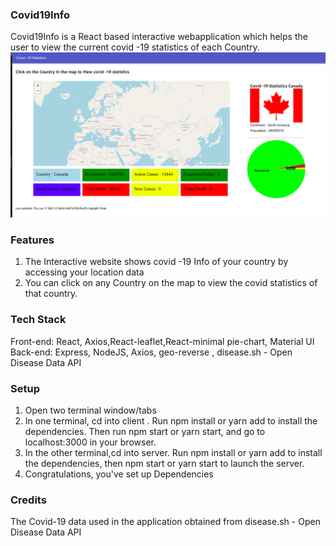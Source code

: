 ### Covid19Info

Covid19Info is a React based interactive webapplication which helps the user to view the current covid -19 statistics of each Country.
![](https://github.com/DivyaJagadish/Covid19Info/blob/master/document/Screenshot.png?raw=true)

### Features

1. The Interactive website shows covid -19 Info of your country by accessing your location data
2. You can click on any Country on the map to view the covid statistics of that country.

### Tech Stack

Front-end: React, Axios,React-leaflet,React-minimal pie-chart, Material UI
Back-end: Express, NodeJS, Axios, geo-reverse , disease.sh - Open Disease Data API

### Setup

1. Open two terminal window/tabs
2. In one terminal, cd into client . Run npm install or yarn add to install the dependencies. Then run npm start or yarn start, and go to localhost:3000 in your browser.
3. In the other terminal,cd into server. Run npm install or yarn add to install the dependencies, then npm start or yarn start to launch the server.
4. Congratulations, you've set up
   Dependencies

### Credits

The Covid-19 data used in the application obtained from disease.sh - Open Disease Data API
